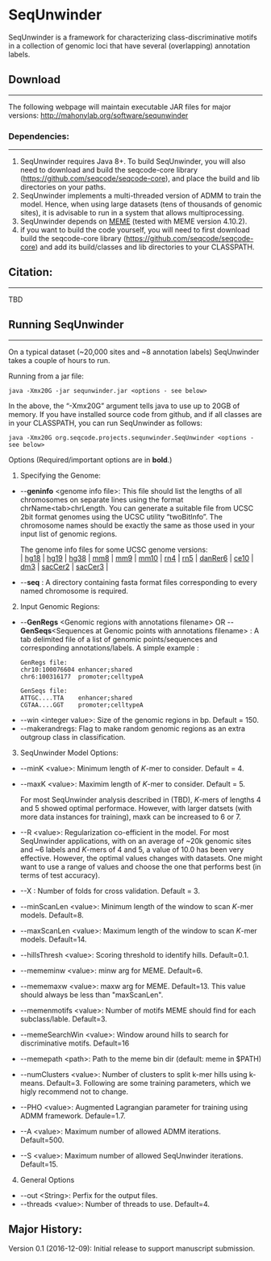 # SeqUnwinder

SeqUnwinder is a framework for characterizing class-discriminative motifs in a collection of genomic loci that have several (overlapping) annotation labels.  


## Download
--------------
The following webpage will maintain executable JAR files for major versions: 
http://mahonylab.org/software/sequnwinder

### Dependencies:
--------------
1. SeqUnwinder requires Java 8+. To build SeqUnwinder, you will also need to download and build the seqcode-core library (https://github.com/seqcode/seqcode-core), and place the build and lib directories on your paths. 
2. SeqUnwinder implements a multi-threaded version of ADMM to train the model. Hence, when using large datasets (tens of thousands of genomic sites), it is advisable to run in a system that allows multiprocessing.
3. SeqUnwinder depends on [MEME](http://meme-suite.org/) (tested with MEME version 4.10.2).
4. if you want to build the code yourself, you will need to first download build the seqcode-core library (https://github.com/seqcode/seqcode-core) and add its build/classes and lib directories to your CLASSPATH.

## Citation:
--------------
TBD

## Running SeqUnwinder
--------------
On a typical dataset (~20,000 sites and ~8 annotation labels) SeqUnwinder takes a couple of hours to run.

Running from a jar file:

```{r, engine='sh', count_lines}
java -Xmx20G -jar sequnwinder.jar <options - see below>
```

In the above, the “-Xmx20G” argument tells java to use up to 20GB of memory. If you have installed source code from github, and if all classes are in your CLASSPATH, you can run SeqUnwinder as follows:

```{r, engine='sh', count_lines}
java -Xmx20G org.seqcode.projects.sequnwinder.SeqUnwinder <options - see below>
```

Options (Required/important options are in __bold__.)

1. Specifying the Genome:

  * --__geninfo__ \<genome info file\>:  This file should list the lengths of all chromosomes on separate lines using the format chrName\<tab\>chrLength. You can generate a suitable file from UCSC 2bit format genomes using the UCSC utility “twoBitInfo”. The chromosome names should be exactly the same as those used in your input list of genomic regions. 
   
      The genome info files for some UCSC genome versions:  
      | [hg18](http://lugh.bmb.psu.edu/software/multigps/support/hg18.info) | [hg19](http://lugh.bmb.psu.edu/software/multigps/support/hg19.info) | [hg38](http://lugh.bmb.psu.edu/software/multigps/support/hg38.info) | [mm8](http://lugh.bmb.psu.edu/software/multigps/support/mm8.info) | [mm9](http://lugh.bmb.psu.edu/software/multigps/support/mm9.info) | [mm10](http://lugh.bmb.psu.edu/software/multigps/support/mm10.info) | [rn4](http://lugh.bmb.psu.edu/software/multigps/support/rn4.info) | [rn5](http://lugh.bmb.psu.edu/software/multigps/support/rn5.info) | [danRer6](http://lugh.bmb.psu.edu/software/multigps/support/danRer6.info) | [ce10](http://lugh.bmb.psu.edu/software/multigps/support/ce10.info) | [dm3](http://lugh.bmb.psu.edu/software/multigps/support/dm3.info) | [sacCer2](http://lugh.bmb.psu.edu/software/multigps/support/sacCer2.info) | [sacCer3](http://lugh.bmb.psu.edu/software/multigps/support/sacCer3.info) |
  * --__seq__ <fasta seq directory> : A directory containing fasta format files corresponding to every named chromosome is required.

2. Input Genomic Regions:

  * --__GenRegs__ \<Genomic regions with annotations filename\> OR --__GenSeqs__\<Sequences at Genomic points with annotations filename\> : A tab delimited file of a list of genomic points/sequences and corresponding annotations/labels. A simple example :
      ```{r, engine='sh', count_lines}
	GenRegs file:
	chr10:100076604	enhancer;shared
	chr6:100316177	promoter;celltypeA

	GenSeqs file:
	ATTGC....TTA	enhancer;shared
	CGTAA....GGT	promoter;celltypeA
      ```
  * --win \<integer value\>:  Size of the genomic regions in bp. Default = 150.
  * --makerandregs: Flag to make random genomic regions as an extra outgroup class in classification.

3. SeqUnwinder Model Options:

  * --minK \<value\>: Minimum length of *K*-mer to consider. Default = 4.
  * --maxK \<value\>: Maximim length of *K*-mer to consider. Default = 5.

      For most SeqUnwinder analysis described in (TBD), *K*-mers of lengths 4 and 5 showed optimal performace. However, with larger datsets (with more data instances for training), maxk can be increased to 6 or 7. 
  * --R \<value\>: Regularization co-efficient in the model. For most SeqUnwinder applications, with on an average of ~20k genomic sites and ~6 labels and *K*-mers of 4 and 5, a value of 10.0 has been very effective. However, the optimal values changes with datasets. One might want to use a range of values and choose the one that performs best (in terms of test accuracy).
  * --X <value>: Number of folds for cross validation. Default = 3.
  * --minScanLen \<value\>: Minimum length of the window to scan *K*-mer models. Default=8.
  * --maxScanLen \<value\>: Maximum length of the window to scan *K*-mer models. Default=14.
  * --hillsThresh \<value\>: Scoring threshold to identify hills. Default=0.1.
  * --mememinw \<value\>: minw arg for MEME. Default=6.
  * --mememaxw \<value\>: maxw arg for MEME. Default=13. This value should always be less than "maxScanLen".
  * --memenmotifs \<value\>: Number of motifs MEME should find for each subclass/lable. Default=3.
  * --memeSearchWin \<value\>: Window around hills to search for discriminative motifs. Default=16
  * --memepath \<path\>: Path to the meme bin dir (default: meme in $PATH) 
  * --numClusters \<value\>: Number of clusters to split k-mer hills using k-means. Default=3.
   Following are some training parameters, which we higly recommend not to change.
  * --PHO \<value\>: Augmented Lagrangian parameter for training using ADMM framework. Defaule=1.7.
  * --A \<value\>: Maximum number of allowed ADMM iterations. Default=500.
  * --S \<value\>: Maximum number of allowed SeqUnwinder iterations. Default=15.

4. General Options

  * --out \<String\>: Perfix for the output files.
  * --threads \<value\>: Number of threads to use. Default=4.



Major History:
--------------  

Version 0.1 (2016-12-09): Initial release to support manuscript submission.
